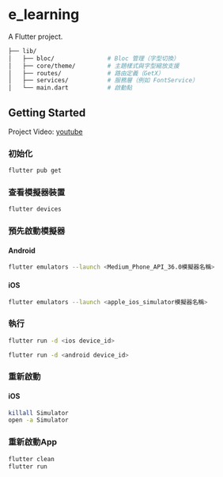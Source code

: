 # e_learning

A Flutter project.

```bash
├── lib/
│   ├── bloc/               # Bloc 管理（字型切換）
│   ├── core/theme/         # 主題樣式與字型縮放支援
│   ├── routes/             # 路由定義（GetX）
│   ├── services/           # 服務層（例如 FontService）
│   └── main.dart           # 啟動點
```

## Getting Started

Project Video:
[youtube](https://www.youtube.com/playlist?list=PLcp-kz7yQr4LMcB5DpI_S_bReO96D6ku_)

### 初始化
```bash
flutter pub get
```
### 查看模擬器裝置
```bash
flutter devices
```

### 預先啟動模擬器

#### Android
```bash
flutter emulators --launch <Medium_Phone_API_36.0模擬器名稱>
```

#### iOS
```bash
flutter emulators --launch <apple_ios_simulator模擬器名稱>
```

### 執行
```bash
flutter run -d <ios device_id>
```

```bash
flutter run -d <android device_id>
```

### 重新啟動

#### iOS
```bash
killall Simulator
open -a Simulator
```

### 重新啟動App
```bash
flutter clean
flutter run
```
